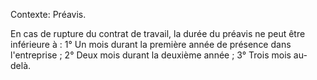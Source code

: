 Contexte: Préavis.

En cas de rupture du contrat de travail, la durée du préavis ne peut être inférieure à : 1° Un mois durant la première année de présence dans l'entreprise ; 2° Deux mois durant la deuxième année ; 3° Trois mois au-delà.